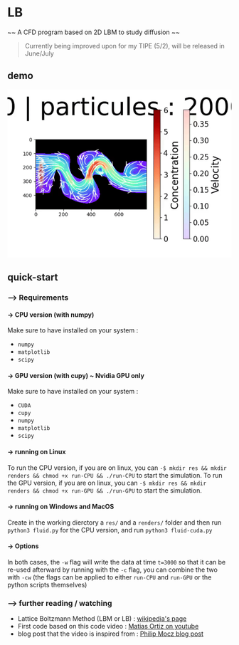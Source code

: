 # LB

~~ A CFD program based on 2D LBM to study diffusion ~~


> Currently being improved upon for my TIPE (5/2), will be released in June/July

## demo

![](animation.gif)

## quick-start

### --> Requirements

#### -> CPU version (with numpy)

Make sure to have  installed on your system :
- `numpy`
- `matplotlib`
- `scipy`

#### -> GPU version (with cupy) ~ Nvidia GPU only

Make sure to have  installed on your system :
- `CUDA`
- `cupy`
- `numpy`
- `matplotlib`
- `scipy`

#### -> running on Linux

To run the CPU version, if you are on linux, you can `-$ mkdir res && mkdir renders && chmod +x run-CPU && ./run-CPU` to start the simulation.
To run the GPU version, if you are on linux, you can `-$ mkdir res && mkdir renders && chmod +x run-GPU && ./run-GPU` to start the simulation.

#### -> running on Windows and MacOS

Create in the working dierctory a `res/` and a `renders/` folder and then run `python3 fluid.py` for the CPU version, and run `python3 fluid-cuda.py`

#### -> Options

In both cases, the `-w` flag will write the data at time `t=3000` so that it can be re-used afterward by running with the `-c` flag,  you can combine the two with `-cw` (the  flags can be applied to either `run-CPU` and `run-GPU` or the python scripts themselves)

### --> further reading / watching

- Lattice Boltzmann Method (LBM or LB) : [wikipedia's page](https://en.wikipedia.org/wiki/Lattice_Boltzmann_methods)
- First code based on this code video : [Matias Ortiz on youtube](https://youtu.be/JFWqCQHg-Hs?si=KBw4YX2WtZV_-3Ng)
- blog post that the video is inspired from : [Philip Mocz blog post](https://medium.com/swlh/create-your-own-lattice-boltzmann-simulation-with-python-8759e8b53b1c)

